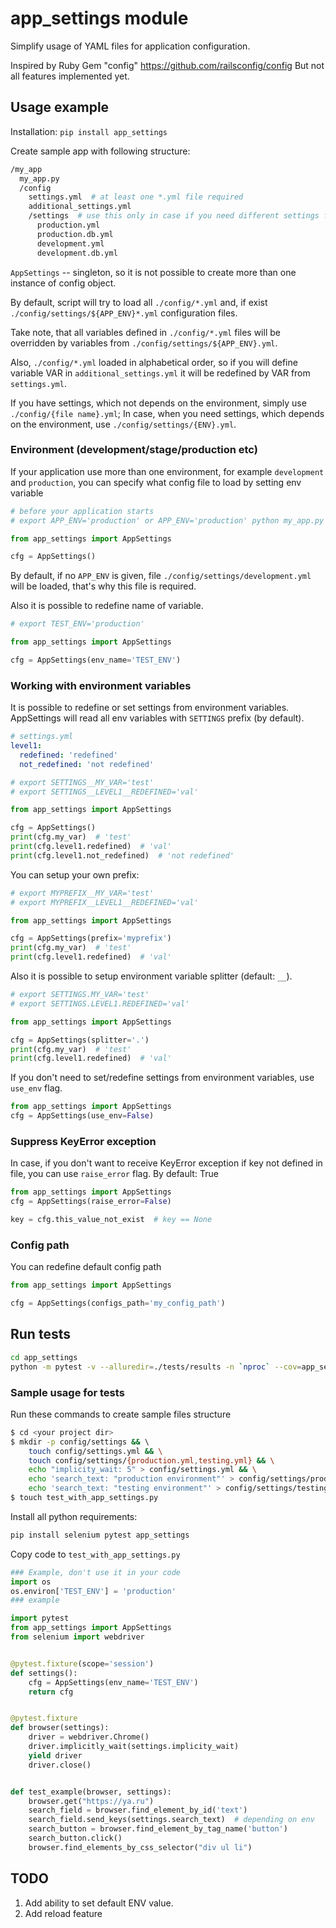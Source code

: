 # app_settings module
Simplify usage of YAML files for application configuration.

Inspired by Ruby Gem "config" https://github.com/railsconfig/config But not all features implemented yet.

## Usage example
Installation: `pip install app_settings`

Create sample app with following structure:
```bash
/my_app
  my_app.py
  /config
    settings.yml  # at least one *.yml file required
    additional_settings.yml
    /settings  # use this only in case if you need different settings for your environments
      production.yml
      production.db.yml
      development.yml
      development.db.yml   
```
`AppSettings` -- singleton, so it is not possible to create more than one instance of config object.

By default, script will try to load all `./config/*.yml` and, if exist `./config/settings/${APP_ENV}*.yml` configuration files.

Take note, that all variables defined in `./config/*.yml` files will be overridden by variables from `./config/settings/${APP_ENV}.yml`.

Also, `./config/*.yml` loaded in alphabetical order, so if you will define variable VAR in `additional_settings.yml` it will be redefined by VAR from `settings.yml`.

If you have settings, which not depends on the environment, simply use `./config/{file name}.yml`; In case, when you need settings, which depends on the environment, use `./config/settings/{ENV}.yml`.

### Environment (development/stage/production etc)
If your application use more than one environment, for example `development` and `production`, you can specify what config file to load by setting env variable
```python
# before your application starts
# export APP_ENV='production' or APP_ENV='production' python my_app.py 

from app_settings import AppSettings

cfg = AppSettings()
```
By default, if no `APP_ENV` is given, file `./config/settings/development.yml` will be loaded, that's why this file is required.

Also it is possible to redefine name of variable.
```python
# export TEST_ENV='production'

from app_settings import AppSettings

cfg = AppSettings(env_name='TEST_ENV')
```

### Working with environment variables
It is possible to redefine or set settings from environment variables. AppSettings will read all env variables with `SETTINGS` prefix (by default).
```yaml
# settings.yml
level1:
  redefined: 'redefined'
  not_redefined: 'not redefined'
```

```python
# export SETTINGS__MY_VAR='test'
# export SETTINGS__LEVEL1__REDEFINED='val'

from app_settings import AppSettings

cfg = AppSettings()
print(cfg.my_var)  # 'test'
print(cfg.level1.redefined)  # 'val'
print(cfg.level1.not_redefined)  # 'not redefined'
```
You can setup your own prefix:
```python
# export MYPREFIX__MY_VAR='test'
# export MYPREFIX__LEVEL1__REDEFINED='val'

from app_settings import AppSettings

cfg = AppSettings(prefix='myprefix')
print(cfg.my_var)  # 'test'
print(cfg.level1.redefined)  # 'val'
```
Also it is possible to setup environment variable splitter (default: `__`). 
```python
# export SETTINGS.MY_VAR='test'
# export SETTINGS.LEVEL1.REDEFINED='val'

from app_settings import AppSettings

cfg = AppSettings(splitter='.')
print(cfg.my_var)  # 'test'
print(cfg.level1.redefined)  # 'val'
```

If you don't need to set/redefine settings from environment variables, use `use_env` flag.

```python
from app_settings import AppSettings
cfg = AppSettings(use_env=False)
```

### Suppress KeyError exception
In case, if you don't want to receive KeyError exception if key not defined in file, you can use `raise_error` flag. By default: True
```python
from app_settings import AppSettings
cfg = AppSettings(raise_error=False)

key = cfg.this_value_not_exist  # key == None
```

### Config path
You can redefine default config path
```python
from app_settings import AppSettings

cfg = AppSettings(configs_path='my_config_path')
```

## Run tests
```bash
cd app_settings
python -m pytest -v --alluredir=./tests/results -n `nproc` --cov=app_settings --cov-config .coveragerc ./tests
```

### Sample usage for tests
Run these commands to create sample files structure
```bash
$ cd <your project dir> 
$ mkdir -p config/settings && \ 
    touch config/settings.yml && \
    touch config/settings/{production.yml,testing.yml} && \
    echo "implicity_wait: 5" > config/settings.yml && \
    echo 'search_text: "production environment"' > config/settings/production.yml && \
    echo 'search_text: "testing environment"' > config/settings/testing.yml
$ touch test_with_app_settings.py
```
Install all python requirements:
```bash
pip install selenium pytest app_settings
```

Copy code to `test_with_app_settings.py`
```python
### Example, don't use it in your code
import os
os.environ['TEST_ENV'] = 'production'
### example

import pytest
from app_settings import AppSettings
from selenium import webdriver


@pytest.fixture(scope='session')
def settings():
    cfg = AppSettings(env_name='TEST_ENV')
    return cfg


@pytest.fixture
def browser(settings):
    driver = webdriver.Chrome()
    driver.implicitly_wait(settings.implicity_wait)
    yield driver
    driver.close()


def test_example(browser, settings):
    browser.get("https://ya.ru")
    search_field = browser.find_element_by_id('text')
    search_field.send_keys(settings.search_text)  # depending on env
    search_button = browser.find_element_by_tag_name('button')
    search_button.click()
    browser.find_elements_by_css_selector("div ul li")
```

## TODO
1. Add ability to set default ENV value.
2. Add reload feature
